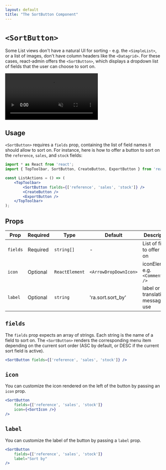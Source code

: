 ```yaml
---
layout: default
title: "The SortButton Component"
---
```


# `<SortButton>`

Some List views don't have a natural UI for sorting - e.g. the `<SimpleList>`, or a list of images, don't have column headers like the `<Datagrid>`. For these cases, react-admin offers the `<SortButton>`, which displays a dropdown list of fields that the user can choose to sort on.

<video controls autoplay muted loop>
  <source src="./img/sort-button.webm" type="video/webm"/>
  Your browser does not support the video tag.
</video>


## Usage

`<SortButton>` requires a `fields` prop, containing the list of field names it should allow to sort on. For instance, here is how to offer a button to sort on the `reference`, `sales`, and `stock` fields:

```jsx
import * as React from 'react';
import { TopToolbar, SortButton, CreateButton, ExportButton } from 'react-admin';

const ListActions = () => (
    <TopToolbar>
        <SortButton fields={['reference', 'sales', 'stock']} />
        <CreateButton />
        <ExportButton />
    </TopToolbar>
);
```

## Props

| Prop     | Required | Type           | Default               | Description                         |
|----------|----------|----------------|-----------------------|-------------------------------------|
| `fields` | Required | `string[]`     | -                     | List of fields to offer sort on     |
| `icon`   | Optional | `ReactElement` | `<ArrowDropDownIcon>` | iconElement, e.g. `<CommentIcon />` |
| `label`  | Optional | `string`       | 'ra.sort.sort_by'     | label or translation message to use |

## `fields`

The `fields` prop expects an array of strings. Each string is the name of a field to sort on. The `<SortButton>` renders the corresponding menu item depending on the current sort order (ASC by default, or DESC if the current sort field is active).

```jsx
<SortButton fields={['reference', 'sales', 'stock']} />
```

## `icon`

You can customize the icon rendered on the left of the button by passing an `icon` prop.

```jsx
<SortButton 
    fields={['reference', 'sales', 'stock']}
    icon={<SortIcon />}
/>
```

## `label`

You can customize the label of the button by passing a `label` prop.

```jsx
<SortButton 
    fields={['reference', 'sales', 'stock']}
    label="Sort by"
/>
```